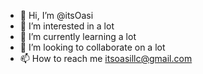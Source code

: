 - 👋 Hi, I’m @itsOasi
- 👀 I’m interested in a lot
- 🌱 I’m currently learning a lot
- 💞️ I’m looking to collaborate on a lot
- 📫 How to reach me itsoasillc@gmail.com

<!---
itsOasi/itsOasi is a ✨ special ✨ repository because its `README.md` (this file) appears on your GitHub profile.
You can click the Preview link to take a look at your changes.
--->

